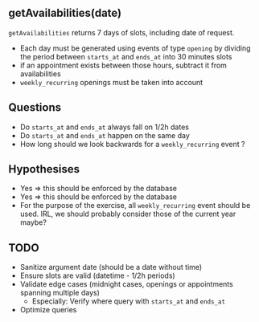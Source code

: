 
## getAvailabilities(date)

`getAvailabilities` returns 7 days of slots, including date of request.
  - Each day must be generated using events of type `opening` by dividing the period between `starts_at` and `ends_at`
    into 30 minutes slots
  - if an appointment exists between those hours, subtract it from availabilities
  - `weekly_recurring` openings must be taken into account

## Questions
  - Do `starts_at` and `ends_at` always fall on 1/2h dates
  - Do `starts_at` and `ends_at` happen on the same day
  - How long should we look backwards for a `weekly_recurring` event ?

## Hypothesises
  - Yes => this should be enforced by the database
  - Yes => this should be enforced by the database
  - For the purpose of the exercise, all `weekly_recurring` event should be used. IRL, we should probably consider
    those of the current year maybe?

## TODO

- Sanitize argument date (should be a date without time)
- Ensure slots are valid (datetime - 1/2h periods)
- Validate edge cases (midnight cases, openings or appointments spanning multiple days)
    - Especially: Verify where query with `starts_at` and `ends_at`
- Optimize queries
